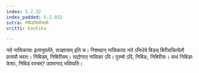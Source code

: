 ```yaml
---
index: 5.2.32
index_padded: 5.2.032
sutra: नेर्बिडज्बिरीसचौ
vritti: kashika

---
```

नते नासिकायाः इत्यनुवर्तते, सञ्ज्ञायाम् इति च। निशब्दान् नासिकाया नते ऽभिधेये बिडच् बिरीसचित्येतौ प्रत्ययौ भवतः। निबिडम्, निबिरीसम्। तद्योगात् नासिका ऽपि। पुरुषो ऽपि, निबिडः, निबिरीसः। कथं निबिडाः केशाः, निबिडं वस्त्रम्? उपमानाद् भविष्यति।